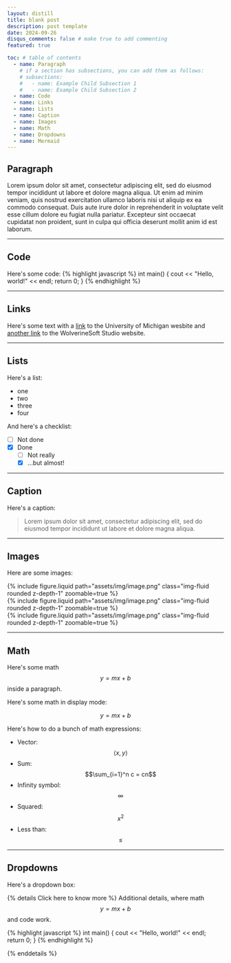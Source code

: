 ```yaml
---
layout: distill
title: blank post
description: post template
date: 2024-09-26
disqus_comments: false # make true to add commenting
featured: true

toc: # table of contents
  - name: Paragraph
    # if a section has subsections, you can add them as follows:
    # subsections:
    #   - name: Example Child Subsection 1
    #   - name: Example Child Subsection 2
  - name: Code
  - name: Links
  - name: Lists
  - name: Caption
  - name: Images
  - name: Math
  - name: Dropdowns
  - name: Mermaid
---
```


## Paragraph

Lorem ipsum dolor sit amet, consectetur adipiscing elit, sed do eiusmod tempor incididunt ut labore et dolore magna aliqua. Ut enim ad minim veniam, quis nostrud exercitation ullamco laboris nisi ut aliquip ex ea commodo consequat. Duis aute irure dolor in reprehenderit in voluptate velit esse cillum dolore eu fugiat nulla pariatur. Excepteur sint occaecat cupidatat non proident, sunt in culpa qui officia deserunt mollit anim id est laborum.

---

## Code

Here's some code:
{% highlight javascript %}
int main() {
    cout << "Hello, world!" << endl;
    return 0;
}
{% endhighlight %}

---

## Links

Here's some text with a [link](https://umich.edu/) to the University of Michigan wesbite and [another link](https://www.wolverinesoft.org/about-wolverinesoft-studio) to the WolverineSoft Studio website.

---

## Lists

Here's a list:
- one
- two
- three
- four

And here's a checklist:
- [ ] Not done
- [x] Done
  - [ ] Not really
  - [x] ...but almost!

---

## Caption

Here's a caption:

> Lorem ipsum dolor sit amet, consectetur adipiscing elit, sed do eiusmod tempor incididunt ut labore et dolore magna aliqua.

---

## Images

Here are some images:

<div class="row mt-3">
    <div class="col-sm mt-3 mt-md-0">
        {% include figure.liquid path="assets/img/image.png" class="img-fluid rounded z-depth-1" zoomable=true %}
    </div>
    <div class="col-sm mt-3 mt-md-0">
        {% include figure.liquid path="assets/img/image.png" class="img-fluid rounded z-depth-1" zoomable=true %}
    </div>
    <div class="col-sm mt-3 mt-md-0">
        {% include figure.liquid path="assets/img/image.png" class="img-fluid rounded z-depth-1" zoomable=true %}
    </div>
</div>

---

## Math

Here's some math $$y = mx + b$$ inside a paragraph.

Here's some math in display mode:

$$
y = mx + b
$$

Here's how to do a bunch of math expressions:

- Vector: $$\langle x, y \rangle$$
- Sum: $$\sum_{i=1}^n c = cn$$
- Infinity symbol: $$\infty$$
- Squared: $$x^2$$
- Less than: $$\leq$$

---

## Dropdowns

Here's a dropdown box:

{% details Click here to know more %}
Additional details, where math $$y = mx + b$$ and code work.

{% highlight javascript %}
int main() {
    cout << "Hello, world!" << endl;
    return 0;
}
{% endhighlight %}

{% enddetails %}
